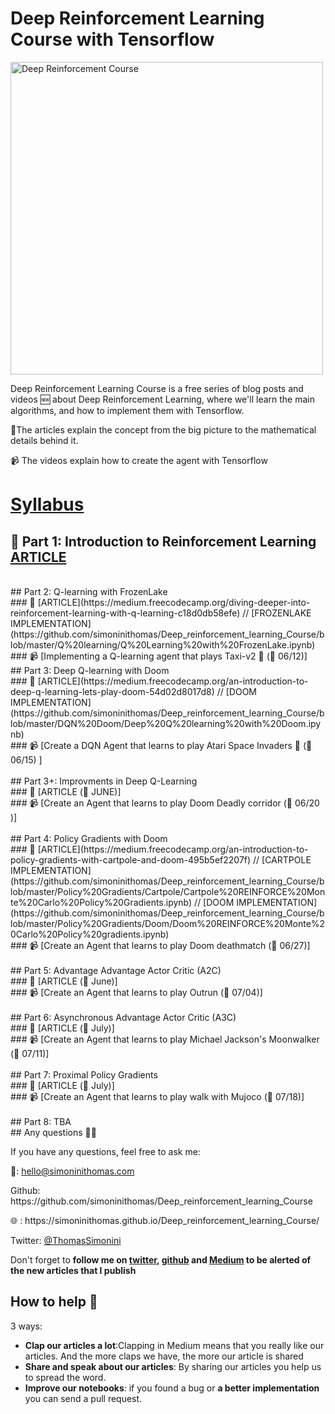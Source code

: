 # Deep Reinforcement Learning Course with Tensorflow
<img src="https://simoninithomas.github.io/Deep_reinforcement_learning_Course/assets/img/preview.jpg" alt="Deep Reinforcement Course" style="width: 500px;"/>

<p>  Deep Reinforcement Learning Course is a free series of blog posts and videos 🆕 about Deep Reinforcement Learning, where we'll learn the main algorithms, and how to implement them with Tensorflow.

📜The articles explain the concept from the big picture to the mathematical details behind it.

📹 The videos explain how to create the agent with Tensorflow </b></p>

# <a href="https://simoninithomas.github.io/Deep_reinforcement_learning_Course/">Syllabus</a><br>
## 📜 Part 1: Introduction to Reinforcement Learning [ARTICLE](https://medium.freecodecamp.org/an-introduction-to-reinforcement-learning-4339519de419) <br>
<br>
## Part 2: Q-learning with FrozenLake <br>
### 📜 [ARTICLE](https://medium.freecodecamp.org/diving-deeper-into-reinforcement-learning-with-q-learning-c18d0db58efe) // [FROZENLAKE IMPLEMENTATION](https://github.com/simoninithomas/Deep_reinforcement_learning_Course/blob/master/Q%20learning/Q%20Learning%20with%20FrozenLake.ipynb)<br>
### 📹 [Implementing a Q-learning agent that plays Taxi-v2 🚕 (📅 06/12)]
<br>
## Part 3: Deep Q-learning with Doom <br>
### 📜 [ARTICLE](https://medium.freecodecamp.org/an-introduction-to-deep-q-learning-lets-play-doom-54d02d8017d8)  //  [DOOM IMPLEMENTATION](https://github.com/simoninithomas/Deep_reinforcement_learning_Course/blob/master/DQN%20Doom/Deep%20Q%20learning%20with%20Doom.ipynb)<br>
### 📹 [Create a DQN Agent that learns to play Atari Space Invaders 👾 (📅 06/15) ] <br>
<br>
## Part 3+: Improvments in Deep Q-Learning <br>
### 📜 [ARTICLE (📅 JUNE)] <br>
### 📹 [Create an Agent that learns to play Doom Deadly corridor (📅 06/20 )] <br>
<br>
## Part 4: Policy Gradients with Doom <br>
### 📜 [ARTICLE](https://medium.freecodecamp.org/an-introduction-to-policy-gradients-with-cartpole-and-doom-495b5ef2207f) //  [CARTPOLE IMPLEMENTATION](https://github.com/simoninithomas/Deep_reinforcement_learning_Course/blob/master/Policy%20Gradients/Cartpole/Cartpole%20REINFORCE%20Monte%20Carlo%20Policy%20Gradients.ipynb) // [DOOM IMPLEMENTATION](https://github.com/simoninithomas/Deep_reinforcement_learning_Course/blob/master/Policy%20Gradients/Doom/Doom%20REINFORCE%20Monte%20Carlo%20Policy%20gradients.ipynb) <br>
### 📹 [Create an Agent that learns to play Doom deathmatch (📅 06/27)] <br>
<br>
## Part 5: Advantage Advantage Actor Critic (A2C) <br>
### 📜 [ARTICLE (📅 June)] <br>
### 📹 [Create an Agent that learns to play Outrun (📅 07/04)] <br>
<br>
## Part 6: Asynchronous Advantage Actor Critic (A3C) <br>
### 📜 [ARTICLE (📅 July)] <br>
### 📹 [Create an Agent that learns to play Michael Jackson's Moonwalker (📅 07/11)] <br>
<br>
## Part 7: Proximal Policy Gradients <br>
### 📜 [ARTICLE (📅 July)]<br>
### 📹 [Create an Agent that learns to play walk with Mujoco (📅 07/18)]<br>
<br>
## Part 8: TBA <br>
## Any questions 👨‍💻
<p> If you have any questions, feel free to ask me: </p>
<p> 📧: <a href="mailto:hello@simoninithomas.com">hello@simoninithomas.com</a>  </p>
<p> Github: https://github.com/simoninithomas/Deep_reinforcement_learning_Course </p>
<p> 🌐 : https://simoninithomas.github.io/Deep_reinforcement_learning_Course/ </p>
<p> Twitter: <a href="https://twitter.com/ThomasSimonini">@ThomasSimonini</a> </p>
<p> Don't forget to <b> follow me on <a href="https://twitter.com/ThomasSimonini">twitter</a>, <a href="https://github.com/simoninithomas/Deep_reinforcement_learning_Course">github</a> and <a href="https://medium.com/@thomassimonini">Medium</a> to be alerted of the new articles that I publish </b></p>
    
## How to help  🙌
3 ways:
- **Clap our articles a lot**:Clapping in Medium means that you really like our articles. And the more claps we have, the more our article is shared
- **Share and speak about our articles**: By sharing our articles you help us to spread the word.
- **Improve our notebooks**: if you found a bug or **a better implementation** you can send a pull request.
<br>
